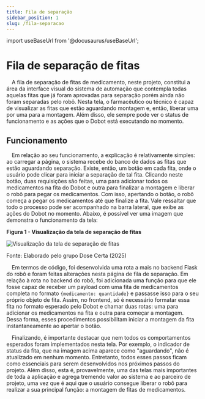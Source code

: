 ```yaml
---
title: Fila de separação
sidebar_position: 1
slug: /fila-separacao
---
```


import useBaseUrl from '@docusaurus/useBaseUrl';

# Fila de separação de fitas

&emsp;A fila de separação de fitas de medicamento, neste projeto, constitui a área da interface visual do sistema de automação que contempla todas aquelas fitas que já foram aprovadas para separação porém ainda não foram separadas pelo robô. Nesta tela, o farmacêutico ou técnico é capaz de visualizar as fitas que estão aguardando montagem e, então, liberar uma por uma para a montagem. Além disso, ele sempre pode ver o status de funcionamento e as ações que o Dobot está executando no momento.

## Funcionamento

&emsp;Em relação ao seu funcionamento, a explicação é relativamente simples: ao carregar a página, o sistema recebe do banco de dados as fitas que estão aguardando separação. Existe, então, um botão em cada fita, onde o usuário pode clicar para iniciar a separação de tal fita. Clicando neste botão, duas requisições são feitas, uma para adicionar todos os medicamentos na fita do Dobot e outra para finalizar a montagem e liberar o robô para pegar os medicamentos. Com isso, apertando o botão, o robô começa a pegar os medicamentos até que finalize a fita. Vale ressaltar que todo o processo pode ser acompanhado na barra lateral, que exibe as ações do Dobot no momento. Abaixo, é possível ver uma imagem que demonstra o funcionamento da tela:

<div style={{ textAlign: 'center' }}>
  <p><strong>Figura 1 - Visualização da tela de separação de fitas</strong></p>
  <img 
    src={useBaseUrl('/img/fila_separacao.jpeg')} 
    alt="Visualização da tela de separação de fitas" 
    title="Visualização da tela de separação de fitas" 
    style={{ maxWidth: '100%', height: 'auto' }}
  />
  <p>Fonte: Elaborado pelo grupo Dose Certa (2025)</p>
</div>

&emsp;Em termos de código, foi desenvolvida uma rota a mais no backend Flask do robô e foram feitas alterações nesta página de fila de separação. Em relação à rota no backend do robô, foi adicionada uma função para que ele fosse capaz de receber um payload com uma fita de medicamentos completa no formato `{medicamento: quantidade}` e passasse isso para o seu próprio objeto de fita. Assim, no frontend, só é necessário formatar essa fita no formato esperado pelo Dobot e chamar duas rotas: uma para adicionar os medicamentos na fita e outra para começar a montagem. Dessa forma, esses procedimentos possibilitam iniciar a montagem da fita instantaneamente ao apertar o botão. 

&emsp;Finalizando, é importante destacar que nem todos os comportamentos esperados foram implementados nesta tela. Por exemplo, o indicador de status da fita, que na imagem acima aparece como "aguardando", não é atualizado em nenhum momento. Entretanto, todos esses passos ficam como essenciais para serem desenvolvidos nos próximos passos do projeto. Além disso, esta é, provavelmente, uma das telas mais importantes de toda a aplicação e agrega tremendo valor ao sistema e ao parceiro de projeto, uma vez que é aqui que o usuário consegue liberar o robô para realizar a sua principal função: a montagem de fitas de medicamentos.